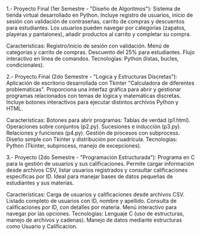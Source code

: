 1.- Proyecto Final (1er Semestre - "Diseño de Algoritmos"): 
Sistema de tienda virtual desarrollado en Python.
Incluye registro de usuarios, inicio de sesión con validación de contraseñas, carrito de compras y descuentos para estudiantes. Los usuarios pueden navegar por categorías (zapatos, playeras y pantalones), añadir productos al carrito y completar su compra.

Características:
Registro/inicio de sesión con validación.
Menú de categorías y carrito de compras.
Descuento del 25% para estudiantes.
Flujo interactivo en línea de comandos.
Tecnologías:
Python (listas, bucles, condicionales).

2.- Proyecto Final (2do Semestre - "Logica y Estructuras Discretas"): 
Aplicación de escritorio desarrollada con Tkinter "Calculadora de diferentes problematicas".
Proporciona una interfaz gráfica para abrir y gestionar programas relacionados con temas de lógica y matemáticas discretas. Incluye botones interactivos para ejecutar distintos archivos Python y HTML.

Características:
Botones para abrir programas:
Tablas de verdad (p1.html).
Operaciones sobre conjuntos (p2.py).
Sucesiones e inducción (p3.py).
Relaciones y funciones (p4.py).
Gestión de procesos con subprocess.
Diseño simple con Tkinter y distribución por cuadrícula.
Tecnologías:
Python (Tkinter, subprocess, manejo de excepciones).

3.- Proyecto (2do Semestre - "Programacion Estructurada"):
Programa en C para la gestión de usuarios y sus calificaciones.
Permite cargar información desde archivos CSV, listar usuarios registrados y consultar calificaciones específicas por ID. Ideal para manejar bases de datos pequeñas de estudiantes y sus materias.

Características:
Carga de usuarios y calificaciones desde archivos CSV.
Listado completo de usuarios con ID, nombre y apellido.
Consulta de calificaciones por ID, con detalles por materia.
Menú interactivo para navegar por las opciones.
Tecnologías:
Lenguaje C (uso de estructuras, manejo de archivos y cadenas).
Manejo de datos mediante estructuras como Usuario y Calificacion.

